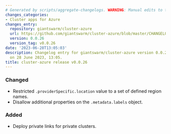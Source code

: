 ```yaml
---
# Generated by scripts/aggregate-changelogs. WARNING: Manual edits to this files will be overwritten.
changes_categories:
- Cluster apps for Azure
changes_entry:
  repository: giantswarm/cluster-azure
  url: https://github.com/giantswarm/cluster-azure/blob/master/CHANGELOG.md#0026---2023-06-28
  version: 0.0.26
  version_tag: v0.0.26
date: '2023-06-28T13:05:03'
description: Changelog entry for giantswarm/cluster-azure version 0.0.26, published
  on 28 June 2023, 13:05.
title: cluster-azure release v0.0.26
---
```


### Changed
- Restricted `.providerSpecific.location` value to a set of defined region names.
- Disallow additional properties on the `.metadata.labels` object.
### Added
- Deploy private links for private clusters.
